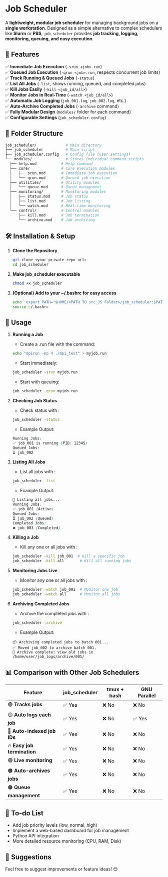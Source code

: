 # Job Scheduler

A **lightweight, modular job scheduler** for managing background jobs on a **single workstation**. Designed as a simple alternative to complex schedulers like **Slurm** or **PBS**, `job_scheduler` provides **job tracking, logging, monitoring, queuing, and easy execution**.

## 🚀 Features
✅ **Immediate Job Execution** (`-srun <job>.run`)  
✅ **Queued Job Execution** (`-qrun <job>.run`, respects concurrent job limits)  
✅ **Track Running & Queued Jobs** (`-status`)  
✅ **List All Jobs** (`-list`, shows running, queued, and completed jobs)  
✅ **Kill Jobs Easily** (`-kill <job_id/all>`)  
✅ **Monitor Jobs in Real-Time** (`-watch <job_id/all>`)  
✅ **Automatic Job Logging** (`job_001.log`, `job_002.log`, etc.)  
✅ **Auto-Archive Completed Jobs** (`-archive` command)  
✅ **Fully Modular Design** (`modules/` folder for each command)  
✅ **Configurable Settings** (`job_scheduler.config`)  

## 📂 Folder Structure
   ```bash
  job_scheduler/             # Main directory
  ├── job_scheduler          # Main script
  ├── job_scheduler.config   # Config file (user settings)
  └── modules/               # Stores individual command scripts
     ├── help.mod           # Help command
     ├── core/              # Core execution modules
     │   ├── srun.mod       # Immediate job execution
     │   └── qrun.mod       # Queued job execution
     ├── utilities/         # Utility modules
     │   └── queue.mod      # Queue management
     ├── monitoring/        # Monitoring modules
     │   ├── status.mod     # Job status
     │   ├── list.mod       # Job listing
     │   └── watch.mod      # Real-time monitoring
     └── control/           # Control modules
         ├── kill.mod       # Job termination
         └── archive.mod    # Job archiving
   ```




## 🛠 Installation & Setup
1. **Clone the Repository**
   ```bash
   git clone <your-private-repo-url>
   cd job_scheduler
   ```

2. **Make job_scheduler executable**
   ```bash
   chmod +x job_scheduler
   ```

3. **(Optional) Add to your ~/.bashrc for easy access**
   ```bash
   echo 'export PATH="$HOME/<PATH TO src_JS Folder>/job_scheduler:$PATH"' >> ~/.bashrc
   source ~/.bashrc
   ```


## 🔧 Usage
1. **Running a Job**
   
   - Create a .run file with the command:
   ```bash
   echo "mpirun -np 4 ./mpi_test" > myjob.run
   ```

   - Start immediately:
   ```bash
   job_scheduler -srun myjob.run
   ```

   - Start with queuing:
   ```bash
   job_scheduler -qrun myjob.run
   ```

2. **Checking Job Status**
   - Check status with :
   ```bash
   job_scheduler -status
   ```
   
   - Example Output:
   ```scss
   Running Jobs:
   ✅ job_001 is running (PID: 12345)
   Queued Jobs:
   ⏳ job_002
   ```

3. **Listing All Jobs**
   - List all jobs with :
   ```bash
   job_scheduler -list
   ```
   
   - Example Output:
   ```scss
   📜 Listing all jobs...
   Running Jobs:
   ✅ job_001 (Active)
   Queued Jobs:
   ⏳ job_002 (Queued)
   Completed Jobs:
   ❌ job_003 (Completed)
   ```

4. **Killing a Job**
   - Kill any one or all jobs with :
   ```bash
   job_scheduler -kill job_001  # Kill a specific job
   job_scheduler -kill all       # Kill all running jobs
   ```

5. **Monitoring Jobs Live**
   - Monitor any one or all jobs with :
   ```bash
   job_scheduler -watch job_001  # Monitor one job
   job_scheduler -watch all      # Monitor all jobs
   ```

6. **Archiving Completed Jobs**
   - Archive the completed jobs with :
   ```bash
   job_scheduler -archive
   ```
   
   - Example Output:
   ```pgsql
   📦 Archiving completed jobs to batch 001...
   ✅ Moved job_002 to archive batch 001.
   🎯 Archive complete! View old jobs in /home/user/job_logs/archive/001/
   ```


## 📊 Comparison with Other Job Schedulers

| **Feature**                | **job_scheduler**  | **tmux + bash**  | **GNU Parallel** |
|----------------------------|-------------------|------------------|------------------|
| 🟢 **Tracks jobs**          | ✅ Yes  | ❌ No | ❌ No |
| 🟡 **Auto logs each job**   | ✅ Yes  | ❌ No | ✅ Yes |
| 🔴 **Auto-indexed job IDs** | ✅ Yes  | ❌ No | ❌ No |
| 🔥 **Easy job termination** | ✅ Yes | ❌ No | ❌ No |
| 🟢 **Live monitoring**      | ✅ Yes | ❌ No | ❌ No |
| 🟠 **Auto-archives jobs**   | ✅ Yes | ❌ No | ❌ No |
| 🟠 **Queue management**     | ✅ Yes | ❌ No | ❌ No |





## 🔮 To-do List

   - Add job priority levels (low, normal, high)
   - Implement a web-based dashboard for job management
   - Python API integration
   - More detailed resource monitoring (CPU, RAM, Disk)



## 🤝 Suggestions
Feel free to suggest improvements or feature ideas! 😊
